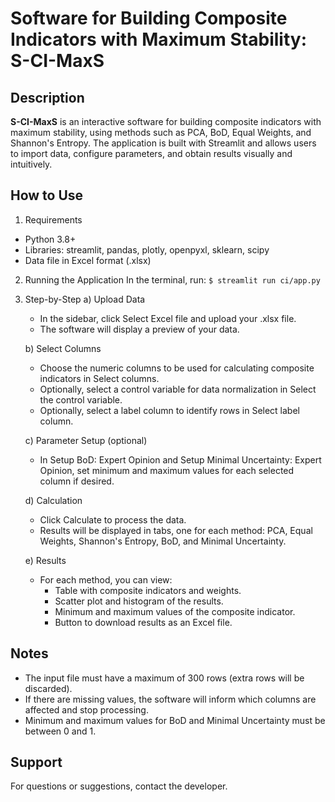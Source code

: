 # Software for Building Composite Indicators with Maximum Stability: S-CI-MaxS 
## Description
**S-CI-MaxS** is an interactive software for building composite indicators with maximum stability, using methods such as PCA, BoD, Equal Weights, and Shannon's Entropy. The application is built with Streamlit and allows users to import data, configure parameters, and obtain results visually and intuitively.

## How to Use
1. Requirements
* Python 3.8+
* Libraries: streamlit, pandas, plotly, openpyxl, sklearn, scipy
* Data file in Excel format (.xlsx)
2. Running the Application
  In the terminal, run:
  ```$ streamlit run ci/app.py ```

3. Step-by-Step
   a) Upload Data
      * In the sidebar, click Select Excel file and upload your .xlsx file.
      * The software will display a preview of your data.
  
   b) Select Columns
      * Choose the numeric columns to be used for calculating composite indicators in Select columns.
      * Optionally, select a control variable for data normalization in Select the control variable.
      * Optionally, select a label column to identify rows in Select label column.
  
   c) Parameter Setup (optional)
      * In Setup BoD: Expert Opinion and Setup Minimal Uncertainty: Expert Opinion, set minimum and maximum values for each selected column if desired.

   d) Calculation
      * Click Calculate to process the data.
      * Results will be displayed in tabs, one for each method: PCA, Equal Weights, Shannon's Entropy, BoD, and Minimal Uncertainty.
  
   e) Results
      * For each method, you can view:
          * Table with composite indicators and weights.
          * Scatter plot and histogram of the results.
          * Minimum and maximum values of the composite indicator.
          * Button to download results as an Excel file.

## Notes
   * The input file must have a maximum of 300 rows (extra rows will be discarded).
   * If there are missing values, the software will inform which columns are affected and stop processing.
   * Minimum and maximum values for BoD and Minimal Uncertainty must be between 0 and 1.

## Support
   For questions or suggestions, contact the developer.
